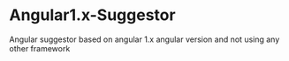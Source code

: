 # Angular1.x-Suggestor
Angular suggestor based on angular 1.x angular version and not  using any other framework
